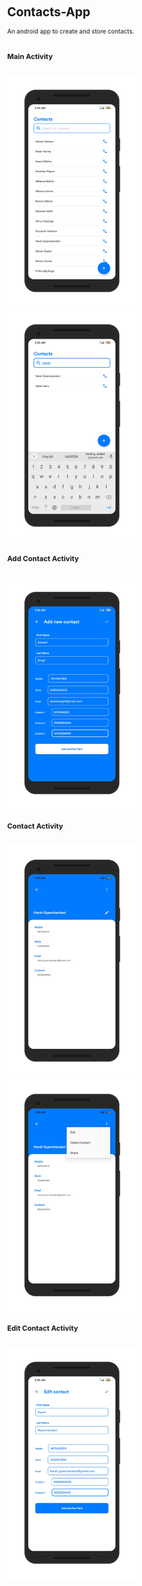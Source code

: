 # Contacts-App
An android app to create and store contacts.
<br>
<br>
### Main Activity
<br>
<img src="https://github.com/harshh3010/Contacts-App/blob/master/AppScreenshots/MainActivity.png" width="300px" >
<img src="https://github.com/harshh3010/Contacts-App/blob/master/AppScreenshots/SearchBar.png" width="300px">
<br>

### Add Contact Activity
<br>
<img src="https://github.com/harshh3010/Contacts-App/blob/master/AppScreenshots/AddContactActivity.png" width="300px">
<br>

### Contact Activity
<br>
<img src="https://github.com/harshh3010/Contacts-App/blob/master/AppScreenshots/ContactActivity.png" width="300px">
<img src="https://github.com/harshh3010/Contacts-App/blob/master/AppScreenshots/OptionsMenu.png" width="300px">
<br>

### Edit Contact Activity
<br>
<img src="https://github.com/harshh3010/Contacts-App/blob/master/AppScreenshots/EditContactActivity.png" width="300px">

